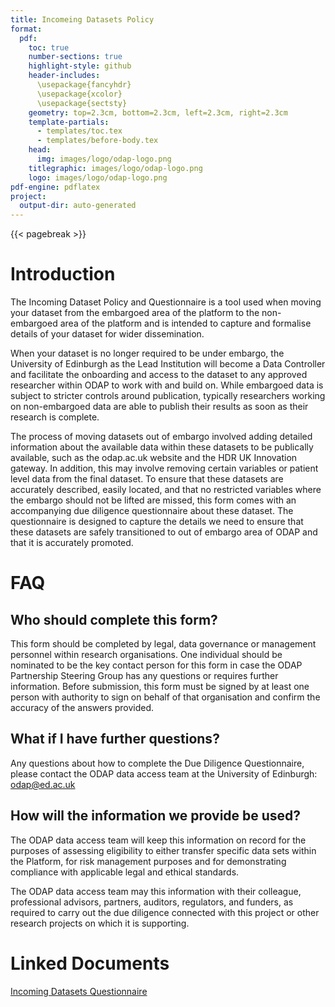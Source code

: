 ```yaml
---
title: Incomeing Datasets Policy
format:
  pdf:
    toc: true
    number-sections: true
    highlight-style: github
    header-includes:
      \usepackage{fancyhdr}
      \usepackage{xcolor}
      \usepackage{sectsty}
    geometry: top=2.3cm, bottom=2.3cm, left=2.3cm, right=2.3cm
    template-partials:
      - templates/toc.tex
      - templates/before-body.tex
    head:
      img: images/logo/odap-logo.png
    titlegraphic: images/logo/odap-logo.png
    logo: images/logo/odap-logo.png
pdf-engine: pdflatex
project:
  output-dir: auto-generated
---
```


{{< pagebreak >}}
# Introduction

The Incoming Dataset Policy and Questionnaire is a tool used when moving your dataset from the embargoed area of the platform to the non-embargoed area of the platform and is intended to capture and formalise details of your dataset for wider dissemination.

When your dataset is no longer required to be under embargo, the University of Edinburgh as the Lead Institution will become a Data Controller and facilitate the onboarding and access to the dataset to any approved researcher within ODAP to work with and build on. While embargoed data is subject to stricter controls around publication, typically researchers working on non-embargoed data are able to publish their results as soon as their research is complete.

The process of moving datasets out of embargo involved adding detailed information about the available data within these datasets to be publically available, such as the odap.ac.uk website and the HDR UK Innovation gateway. In addition, this may involve removing certain variables or patient level data from the final dataset. To ensure that these datasets are accurately described, easily located, and that no restricted variables where the embargo should not be lifted are missed, this form comes with an accompanying due diligence questionnaire about these dataset. The questionnaire is designed to capture the details we need to ensure that these datasets are safely transitioned to out of embargo area of ODAP and that it is accurately promoted.

# FAQ 

## Who should complete this form? 

This form should be completed by legal, data governance or management personnel within research organisations. One individual should be nominated to be the key contact person for this form in case the ODAP Partnership Steering Group has any questions or requires further information. Before submission, this form must be signed by at least one person with authority to sign on behalf of that organisation and confirm the accuracy of the answers provided.

## What if I have further questions? 

Any questions about how to complete the Due Diligence Questionnaire, please contact the ODAP data access team at the University of Edinburgh: odap@ed.ac.uk

## How will the information we provide be used? 

The ODAP data access team will keep this information on record for the purposes of assessing eligibility to either transfer specific data sets within the Platform, for risk management purposes and for demonstrating compliance with applicable legal and ethical standards. 

The ODAP data access team may this information with their colleague, professional advisors, partners, auditors, regulators, and funders, as required to carry out the due diligence connected with this project or other research projects on which it is supporting.

# Linked Documents

[Incoming Datasets Questionnaire](...)

